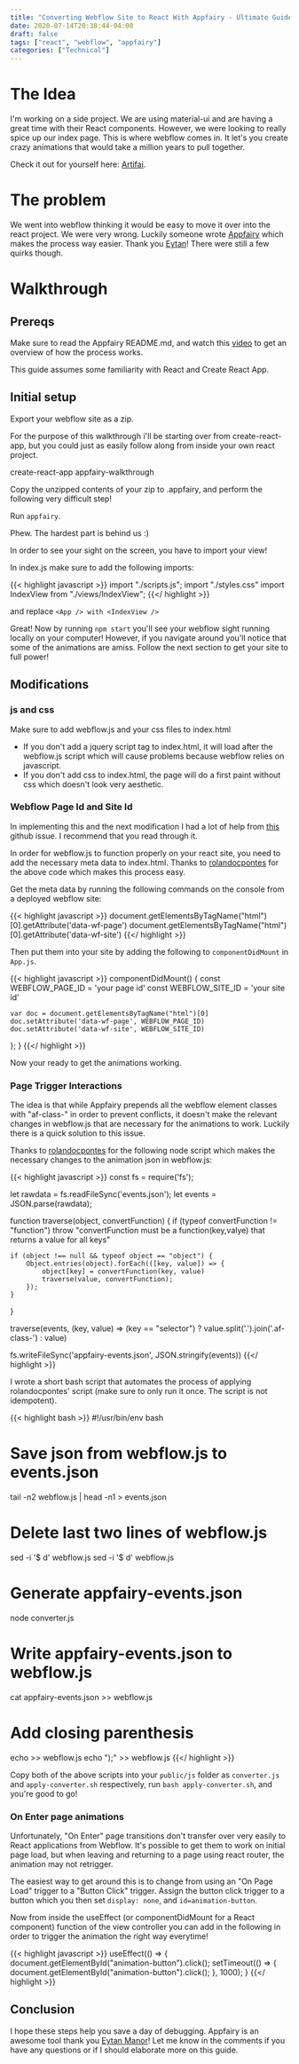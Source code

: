 ```yaml
---
title: "Converting Webflow Site to React With Appfairy - Ultimate Guide"
date: 2020-07-14T20:38:44-04:00
draft: false
tags: ["react", "webflow", "appfairy"]
categories: ["Technical"]
---
```


# The Idea

I'm working on a side project. We are using material-ui and are having a great time with their React components. However, we were looking to really spice up our index page. This is where webflow comes in. It let's you create crazy animations that would take a million years to pull together.

Check it out for yourself here: [Artifai](https://artif.ai).

# The problem

We went into webflow thinking it would be easy to move it over into the react project. We were very wrong. Luckily someone wrote [Appfairy](https://github.com/DAB0mB/Appfairy) which makes the process way easier. Thank you [Eytan](https://github.com/DAB0mB/Appfairy)! There were still a few quirks though.

# Walkthrough

## Prereqs

Make sure to read the Appfairy README.md, and watch this [video](https://www.youtube.com/watch?v=6hJe6pZld0o) to get an overview of how the process works.

This guide assumes some familiarity with React and Create React App.

## Initial setup

Export your webflow site as a zip.

For the purpose of this walkthrough i'll be starting over from create-react-app, but you could just as easily follow along from inside your own react project.

create-react-app appfairy-walkthrough

Copy the unzipped contents of your zip to .appfairy, and perform the following very difficult step!

Run `appfairy`.

Phew. The hardest part is behind us :)

In order to see your sight on the screen, you have to import your view!

In index.js make sure to add the following imports:

{{< highlight javascript >}}
import "./scripts.js";
import "./styles.css"
import IndexView from "./views/IndexView";
{{</ highlight >}}

and replace `<App /> with <IndexView />`

Great! Now by running `npm start` you'll see your webflow sight running locally on your computer! However, if you navigate around you'll notice that some of the animations are amiss. Follow the next section to get your site to full power!

## Modifications

### js and css

Make sure to add webflow.js and your css files to index.html

- If you don't add a jquery script tag to index.html, it will load after the webflow.js script which will cause problems because webflow relies on javascript.
- If you don't add css to index.html, the page will do a first paint without css which doesn't look very aesthetic.

### Webflow Page Id and Site Id

In implementing this and the next modification I had a lot of help from [this](https://github.com/DAB0mB/Appfairy/issues/7) github issue. I recommend that you read through it.

In order for webflow.js to function properly on your react site, you need to add the necessary meta data to index.html. Thanks to [rolandocpontes](https://github.com/ronaldocpontes) for the above code which makes this process easy.

Get the meta data by running the following commands on the console from a deployed webflow site:

{{< highlight javascript >}}
document.getElementsByTagName("html")[0].getAttribute('data-wf-page')
document.getElementsByTagName("html")[0].getAttribute('data-wf-site')
{{</ highlight >}}

Then put them into your site by adding the following to `componentDidMount` in `App.js`.

{{< highlight javascript >}}
componentDidMount() {
    const WEBFLOW_PAGE_ID = 'your page id'
    const WEBFLOW_SITE_ID = 'your site id'

    var doc = document.getElementsByTagName("html")[0]
    doc.setAttribute('data-wf-page', WEBFLOW_PAGE_ID)
    doc.setAttribute('data-wf-site', WEBFLOW_SITE_ID)
  };
}
{{</ highlight >}}

Now your ready to get the animations working. 

### Page Trigger Interactions

The idea is that while Appfairy prepends all the webflow element classes with "af-class-" in order to prevent conflicts, it doesn't make the relevant changes in webflow.js that are necessary for the animations to work. Luckily there is a quick solution to this issue.

Thanks to [rolandocpontes](https://github.com/ronaldocpontes) for the following node script which makes the necessary changes to the animation json in webflow.js:

{{< highlight javascript >}}
const fs = require('fs');

let rawdata = fs.readFileSync('events.json');
let events = JSON.parse(rawdata);

function traverse(object, convertFunction) {
    if (typeof convertFunction != "function")
        throw "convertFunction must be a function(key,valye) that returns a value for all keys"

    if (object !== null && typeof object == "object") {
        Object.entries(object).forEach(([key, value]) => {
            object[key] = convertFunction(key, value)
            traverse(value, convertFunction);
        });
    }
}

traverse(events, (key, value) => (key == "selector") ? value.split('.').join('.af-class-') : value)

fs.writeFileSync('appfairy-events.json', JSON.stringify(events))
{{</ highlight >}}

I wrote a short bash script that automates the process of applying rolandocpontes' script (make sure to only run it once. The script is not idempotent).

{{< highlight bash >}}
#!/usr/bin/env bash

# Save json from webflow.js to events.json
tail -n2 webflow.js | head -n1 > events.json

# Delete last two lines of webflow.js
sed -i '$ d' webflow.js
sed -i '$ d' webflow.js

# Generate appfairy-events.json
node converter.js

# Write appfairy-events.json to webflow.js
cat appfairy-events.json >> webflow.js

# Add closing parenthesis
echo >> webflow.js
echo ");" >> webflow.js
{{</ highlight >}}

Copy both of the above scripts into your `public/js` folder as `converter.js` and `apply-converter.sh` respectively, run `bash apply-converter.sh`, and you're good to go!

### On Enter page animations

Unfortunately, "On Enter" page transitions don't transfer over very easily to React applications from Webflow. It's possible to get them to work on initial page load, but when leaving and returning to a page using react router, the animation may not retrigger.

The easiest way to get around this is to change from using an "On Page Load" trigger to a "Button Click" trigger. Assign the button click trigger to a button which you then set `display: none`, and `id=animation-button`.

Now from inside the useEffect (or componentDidMount for a React component) function of the view controller you can add in the following in order to trigger the animation the right way everytime!

{{< highlight javascript >}}
useEffect(() => {
  document.getElementById("animation-button").click();
  setTimeout(() => {
    document.getElementById("animation-button").click();
  }, 1000);
}
{{</ highlight >}}

## Conclusion

I hope these steps help you save a day of debugging. Appfairy is an awesome tool thank you [Eytan Manor](https://github.com/DAB0mB/Appfairy)! Let me know in the comments if you have any questions or if I should elaborate more on this guide.

